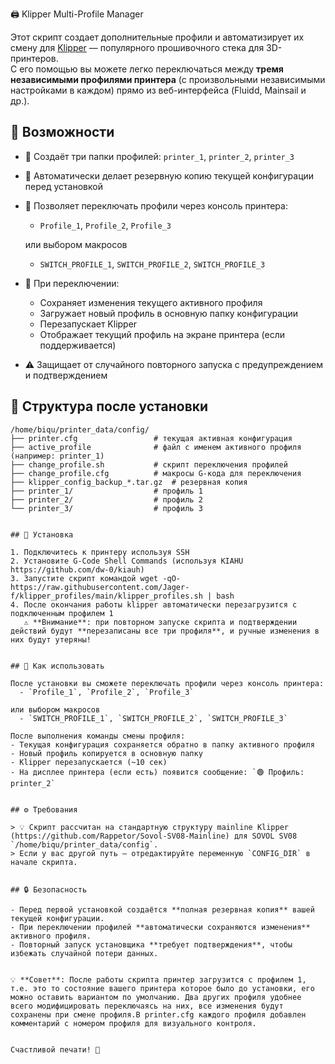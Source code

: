 🖨️ Klipper Multi-Profile Manager

Этот скрипт создает дополнительные профили и автоматизирует их смену для [Klipper](https://www.klipper3d.org/) — популярного прошивочного стека для 3D-принтеров.  
С его помощью вы можете легко переключаться между **тремя независимыми профилями принтера** (с произвольными независимыми настройками в каждом) прямо из веб-интерфейса (Fluidd, Mainsail и др.).


## 🔧 Возможности

- 📁 Создаёт три папки профилей: `printer_1`, `printer_2`, `printer_3`
- 💾 Автоматически делает резервную копию текущей конфигурации перед установкой
- 🔄 Позволяет переключать профили через консоль принтера:
  - `Profile_1`, `Profile_2`, `Profile_3`
    
  или выбором макросов
  - `SWITCH_PROFILE_1`, `SWITCH_PROFILE_2`, `SWITCH_PROFILE_3`
- 📝 При переключении:
  - Сохраняет изменения текущего активного профиля
  - Загружает новый профиль в основную папку конфигурации
  - Перезапускает Klipper
  - Отображает текущий профиль на экране принтера (если поддерживается)
- ⚠️ Защищает от случайного повторного запуска с предупреждением и подтверждением


## 📂 Структура после установки

```
/home/biqu/printer_data/config/
├── printer.cfg                 # текущая активная конфигурация
├── active_profile              # файл с именем активного профиля (например: printer_1)
├── change_profile.sh           # скрипт переключения профилей
├── change_profile.cfg          # макросы G-кода для переключения
├── klipper_config_backup_*.tar.gz  # резервная копия
├── printer_1/                  # профиль 1
├── printer_2/                  # профиль 2
└── printer_3/                  # профиль 3


## 🚀 Установка

1. Подключитесь к принтеру используя SSH
2. Установите G-Code Shell Commands (используя KIAHU https://github.com/dw-0/kiauh)
3. Запустите скрипт командой wget -qO- https://raw.githubusercontent.com/Jager-f/klipper_profiles/main/klipper_profiles.sh | bash
4. После окончания работы klipper автоматически перезагрузится с подключенным профилем 1  
   ⚠️ **Внимание**: при повторном запуске скрипта и подтверждении действий будут **перезаписаны все три профиля**, и ручные изменения в них будут утеряны!


## 🔄 Как использовать

После установки вы сможете переключать профили через консоль принтера:
  - `Profile_1`, `Profile_2`, `Profile_3`

или выбором макросов
  - `SWITCH_PROFILE_1`, `SWITCH_PROFILE_2`, `SWITCH_PROFILE_3`

После выполнения команды смены профиля:
- Текущая конфигурация сохраняется обратно в папку активного профиля
- Новый профиль копируется в основную папку
- Klipper перезапускается (~10 сек)
- На дисплее принтера (если есть) появится сообщение: `🟢 Профиль: printer_2`


## ⚙️ Требования

> 💡 Скрипт рассчитан на стандартную структуру mainline Klipper (https://github.com/Rappetor/Sovol-SV08-Mainline) для SOVOL SV08   `/home/biqu/printer_data/config`.  
> Если у вас другой путь — отредактируйте переменную `CONFIG_DIR` в начале скрипта.


## 🔒 Безопасность

- Перед первой установкой создаётся **полная резервная копия** вашей текущей конфигурации.
- При переключении профилей **автоматически сохраняются изменения** активного профиля.
- Повторный запуск установщика **требует подтверждения**, чтобы избежать случайной потери данных.


💡 **Совет**: После работы скрипта принтер загрузится с профилем 1, т.е. это то состояние вашего принтера которое было до установки, его можно оставить вариантом по умолчанию. Два других профиля удобнее всего модифицировать переключаясь на них, все изменения будут сохранены при смене профиля.В printer.cfg каждого профиля добавлен комментарий с номером профиля для визуального контроля.


Счастливой печати! 🎉

